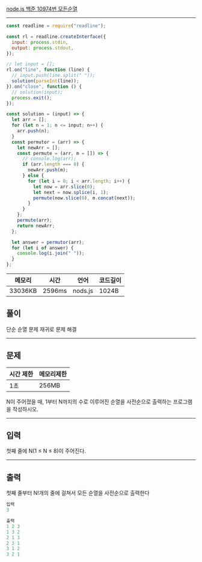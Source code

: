 [node.js 백준 10974번 모든순열](https://www.acmicpc.net/problem/10974)

---

```javascript
const readline = require("readline");

const rl = readline.createInterface({
  input: process.stdin,
  output: process.stdout,
});

// let input = [];
rl.on("line", function (line) {
  // input.push(line.split(" "));
  solution(parseInt(line));
}).on("close", function () {
  // solution(input);
  process.exit();
});

const solution = (input) => {
  let arr = [];
  for (let n = 1; n <= input; n++) {
    arr.push(n);
  }
  const permutor = (arr) => {
    let newArr = [];
    const permute = (arr, m = []) => {
      // console.log(arr);
      if (arr.length === 0) {
        newArr.push(m);
      } else {
        for (let i = 0; i < arr.length; i++) {
          let now = arr.slice(0);
          let next = now.splice(i, 1);
          permute(now.slice(0), m.concat(next));
        }
      }
    };
    permute(arr);
    return newArr;
  };

  let answer = permutor(arr);
  for (let i of answer) {
    console.log(i.join(" "));
  }
};
```

| 메모리  | 시간   | 언어    | 코드길이 |
| ------- | ------ | ------- | -------- |
| 33036KB | 2596ms | nods.js | 1024B    |

## 풀이

단순 순열 문제
재귀로 문제 해결

---

## 문제

| 시간 제한 | 메모리제한 |
| --------- | ---------- |
| 1초       | 256MB      |

N이 주어졌을 때, 1부터 N까지의 수로 이루어진 순열을 사전순으로 출력하는 프로그램을 작성하시오.

---

## 입력

첫째 줄에 N(1 ≤ N ≤ 8)이 주어진다.

---

## 출력

첫째 줄부터 N!개의 줄에 걸쳐서 모든 순열을 사전순으로 출력한다

```javascript
입력
3

출력
1 2 3
1 3 2
2 1 3
2 3 1
3 1 2
3 2 1
```
